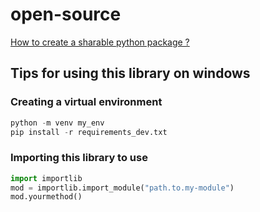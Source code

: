 # open-source

[How to create a sharable python package ?](https://towardsdatascience.com/build-your-first-open-source-python-project-53471c9942a7)

## Tips for using this library on windows

### Creating a virtual environment

```python
python -m venv my_env
pip install -r requirements_dev.txt
```

### Importing this library to use

```python
import importlib
mod = importlib.import_module("path.to.my-module")
mod.yourmethod()
```